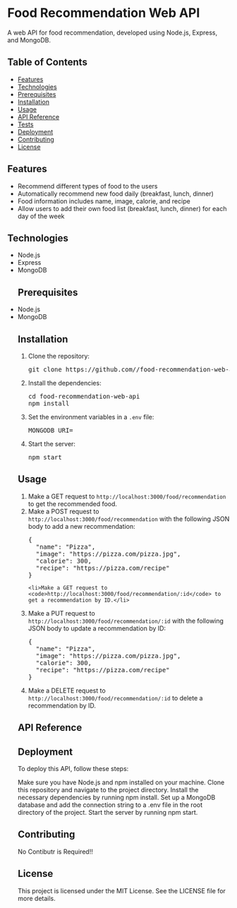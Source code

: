 <h1>Food Recommendation Web API</h1>
<p>A web API for food recommendation, developed using Node.js, Express, and MongoDB.</p>
<h2>Table of Contents</h2>
<ul>
  <li><a href="#features">Features</a></li>
  <li><a href="#technologies">Technologies</a></li>
  <li><a href="#prerequisites">Prerequisites</a></li>
  <li><a href="#installation">Installation</a></li>
  <li><a href="#usage">Usage</a></li>
  <li><a href="#api-reference">API Reference</a></li>
  <li><a href="#tests">Tests</a></li>
  <li><a href="#deployment">Deployment</a></li>
  <li><a href="#contributing">Contributing</a></li>
  <li><a href="#license">License</a></li>
</ul>
<h2 id="features">Features</h2>
<ul>
  <li>Recommend different types of food to the users</li>
  <li>Automatically recommend new food daily (breakfast, lunch, dinner)</li>
  <li>Food information includes name, image, calorie, and recipe</li>
  <li>Allow users to add their own food list (breakfast, lunch, dinner) for each day of the week</li>
</ul>
<h2 id="technologies">Technologies</h2>
<ul>
<p>
  <li>Node.js</li>
  <li>Express</li>
  <li>MongoDB</li>
</p>
<h2 id="prerequisites">Prerequisites</h2>
<p>
  <li>Node.js</li>
  <li>MongoDB</li>
</p>
<h2 id="installation">Installation</h2>
<ol>
  <li>Clone the repository:
<pre>
git clone https://github.com/<USERNAME>/food-recommendation-web-api.git
</pre>
  </li>
  <li>Install the dependencies:
<pre>
cd food-recommendation-web-api
npm install
</pre>
  </li>
  <li>Set the environment variables in a <code>.env</code> file:
<pre>
MONGODB_URI=<mongodb_connection_string>
</pre>
  </li>
  <li>Start the server:
<pre>
npm start
</pre>
  </li>
</ol>
<h2 id="usage">Usage</h2>
<ol>
  <li>Make a GET request to <code>http://localhost:3000/food/recommendation</code> to get the recommended food.</li>
  <li>Make a POST request to <code>http://localhost:3000/food/recommendation</code> with the following JSON body to add a new recommendation:
<pre>
{
  "name": "Pizza",
  "image": "https://pizza.com/pizza.jpg",
  "calorie": 300,
  "recipe": "https://pizza.com/recipe"
}
</pre>

    <li>Make a GET request to <code>http://localhost:3000/food/recommendation/:id</code> to get a recommendation by ID.</li>
  <li>Make a PUT request to <code>http://localhost:3000/food/recommendation/:id</code> with the following JSON body to update a recommendation by ID:
<pre>
{
  "name": "Pizza",
  "image": "https://pizza.com/pizza.jpg",
  "calorie": 300,
  "recipe": "https://pizza.com/recipe"
}
</pre>
  </li>
  <li>Make a DELETE request to <code>http://localhost:3000/food/recommendation/:id</code> to delete a recommendation by ID.</li>
</ol>
<h2 id="api-reference">API Reference</h2>


 <h2 id="deployment">Deployment</h2>
To deploy this API, follow these steps:

Make sure you have Node.js and npm installed on your machine.
Clone this repository and navigate to the project directory.
Install the necessary dependencies by running npm install.
Set up a MongoDB database and add the connection string to a .env file in the root directory of the project.
Start the server by running npm start.
<h2 id="contributing">Contributing</h2>
No Contibutr is Required!!
<h2 id="license">License</h2>
This project is licensed under the MIT License. See the LICENSE file for more details.
